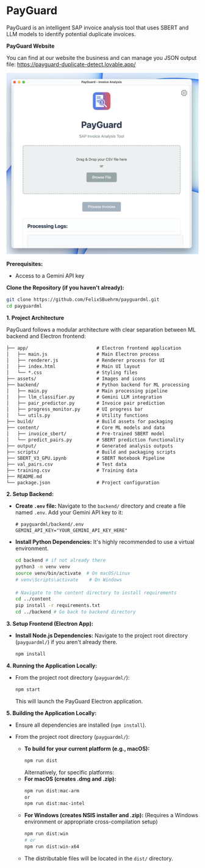 # PayGuard

PayGuard is an intelligent SAP invoice analysis tool that uses SBERT and LLM models to identify potential duplicate invoices.

**PayGuard Website**

You can find at our website the business and can manage you JSON output file:
https://payguard-duplicate-detect.lovable.app/

<p align="center">
  <img src="assets/app_image.png" alt="App Image">
</p>


**Prerequisites:**

*   Access to a Gemini API key

**Clone the Repository (if you haven't already):**

```bash
git clone https://github.com/FelixSBuehrm/payguardml.git
cd payguardml
```

**1. Project Architecture**

PayGuard follows a modular architecture with clear separation between ML backend and Electron frontend:

```
├── app/                         # Electron frontend application
│   ├── main.js                  # Main Electron process
│   ├── renderer.js              # Renderer process for UI
│   ├── index.html               # Main UI layout
│   └── *.css                    # Styling files
├── assets/                      # Images and icons
├── backend/                     # Python backend for ML processing
│   ├── main.py                  # Main processing pipeline
│   ├── llm_classifier.py        # Gemini LLM integration
│   ├── pair_predictor.py        # Invoice pair prediction
│   ├── progress_monitor.py      # UI progress bar
│   └── utils.py                 # Utility functions
├── build/                       # Build assets for packaging
├── content/                     # Core ML models and data
│   ├── invoice_sbert/           # Pre-trained SBERT model
│   └── predict_pairs.py         # SBERT prediction functionality
├── output/                      # Generated analysis outputs
├── scripts/                     # Build and packaging scripts
├── SBERT_V3_GPU.ipynb           # SBERT Notebook Pipeline
├── val_pairs.csv                # Test data
├── training.csv                 # Training data
├── README.md
└── package.json                 # Project configuration
```

**2. Setup Backend:**

*   **Create `.env` file:**
    Navigate to the `backend/` directory and create a file named `.env`. Add your Gemini API key to it:
    ```
    # payguardml/backend/.env
    GEMINI_API_KEY="YOUR_GEMINI_API_KEY_HERE"
    ```
*   **Install Python Dependencies:**
    It's highly recommended to use a virtual environment.
    ```bash
    cd backend # if not already there
    python3 -m venv venv
    source venv/bin/activate  # On macOS/Linux
    # venv\Scripts\activate    # On Windows

    # Navigate to the content directory to install requirements
    cd ../content
    pip install -r requirements.txt
    cd ../backend # Go back to backend directory
    ```

**3. Setup Frontend (Electron App):**

*   **Install Node.js Dependencies:**
    Navigate to the project root directory (`payguardml/`) if you aren't already there.
    ```bash
    npm install
    ```

**4. Running the Application Locally:**

*   From the project root directory (`payguardml/`):
    ```bash
    npm start
    ```
    This will launch the PayGuard Electron application.

**5. Building the Application Locally:**

*   Ensure all dependencies are installed (`npm install`).
*   From the project root directory (`payguardml/`):

    *   **To build for your current platform (e.g., macOS):**
        ```bash
        npm run dist
        ```
        Alternatively, for specific platforms:
    *   **For macOS (creates .dmg and .zip):**
        ```bash
        npm run dist:mac-arm
        or 
        npm run dist:mac-intel
        ```
    *   **For Windows (creates NSIS installer and .zip):**
        (Requires a Windows environment or appropriate cross-compilation setup)
        ```bash
        npm run dist:win
        # or
        npm run dist:win-x64
        ```
    *   The distributable files will be located in the `dist/` directory.

